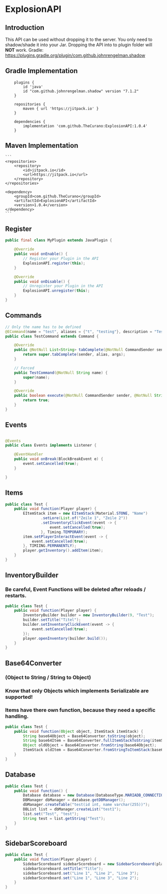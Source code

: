 # ExplosionAPI

## Introduction

This API can be used without dropping it to the server. You only need to shadow/shade it into your Jar.
Dropping the API into to plugin folder will **NOT** work.
Gradle: https://plugins.gradle.org/plugin/com.github.johnrengelman.shadow

## Gradle Implementation

```
    plugins {
        id 'java'
        id "com.github.johnrengelman.shadow" version "7.1.2"
    }

	repositories {
	    maven { url 'https://jitpack.io' }
	}
		
	dependencies {
	    implementation 'com.github.TheCurano:ExplosionAPI:1.0.4'
	}
```

## Maven Implementation

    ```
	<repositories>
		<repository>
		    <id>jitpack.io</id>
		    <url>https://jitpack.io</url>
		</repository>
	</repositories>

	<dependency>
	    <groupId>com.github.TheCurano</groupId>
	    <artifactId>ExplosionAPI</artifactId>
	    <version>1.0.4</version>
	</dependency>
    ```

## Register

```Java
public final class MyPlugin extends JavaPlugin {

    @Override
    public void onEnable() {
        // Register your Plugin in the API
        ExplosionAPI.register(this);
    }

    @Override
    public void onDisable() {
        // Unregister your Plugin in the API
        ExplosionAPI.unregister(this);
    }
}
```

## Commands

```Java
// Only the name has to be defined
@ECommand(name = "test", aliases = {"t", "testing"}, description = "Test command", permission = "test.command", permissionMessage = "Permission Message", usage = "/test")
public class TestCommand extends Command {

    @Override
    public @NotNull List<String> tabComplete(@NotNull CommandSender sender, @NotNull String alias, @NotNull String[] args) throws IllegalArgumentException {
        return super.tabComplete(sender, alias, args);
    }

    // Forced
    public TestCommand(@NotNull String name) {
        super(name);
    }

    @Override
    public boolean execute(@NotNull CommandSender sender, @NotNull String commandLabel, @NotNull String[] args) {
        return true;
    }
}

```

## Events

```Java

@Events
public class Events implements Listener {

    @EventHandler
    public void onBreak(BlockBreakEvent e) {
        event.setCancelled(true);
    }

}
```

## Items

```Java
public class Test {
    public void function(Player player) {
        EItemStack item = new EItemStack(Material.STONE, "Name")
                .setLore(List.of("Zeile 1", "Zeile 2"))
                .setInventoryClickEvent(event -> {
                    event.setCancelled(true);
                }, Timing.TEMPORARY);
        item.setPlayerInteractEvent(event -> {
            event.setCancelled(true);
        }, TIMIING.PERMANENTLY);
        player.getInventory().addItem(item);
    }
}
```

## InventoryBuilder
### Be careful, Event Functions will be deleted after reloads / restarts.
```Java
public class Test {
    public void function(Player player) {
        InventoryBuilder builder = new InventoryBuilder(9, "Test");
        builder.setTitle("Titel");
        builder.setInventoryClickEvent(event -> {
            event.setCancelled(true);
        });
        player.openInventory(builder.build());
    }
}
```

## Base64Converter

### (Object to String / String to Object)

### Know that only Objects which implements Serializable are supported!

### Items have there own function, because they need a specific handling.

```Java
public class Test {
    public void function(Object object, ItemStack itemStack) {
        String base64Object = Base64Converter.toString(object);
        String base64Item = Base64Converter.fullItemStackToString(itemStack);
        Object oldObject = Base64Converter.fromString(base64Object);
        ItemStack oldItem = Base64Converter.fromStringToItemStack(base64Item);
    }
}
```

## Database

```Java
public class Test {
    public void function() {
        Database database = new Database(DatabaseType.MARIADB_CONNECTION, "IP", 3306, "database_name", "username", "P@ssw0rd");
        DBManager dbManager = database.getDBManager();
        dbManager.createTable("test(id int, name varchar(255))");
        DBList list = dbManager.createList("test1");
        list.set("Test", "test");
        String test = list.getString("Test");
    }
}
```

## SidebarScoreboard

```Java
public class Test {
    public void function(Player player) {
        SidebarScoreboard sidebarScoreboard = new SidebarScoreboard(player);
        sidebarScoreboard.setTitle("Title");
        sidebarScoreboard.set("Line 1", "Line 2", "Line 3");
        sidebarScoreboard.set("Line 1", "Line 3", "Line 2");
    }
}
```
